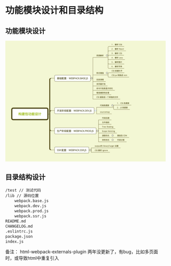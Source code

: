 # 功能模块设计和目录结构

## 功能模块设计
![功能模块设计思维导图](./assets/WeChat228b0dd33c0d0304de45301ffd59fa2f.png)


## 目录结构设计

```tree
/test // 测试代码
/lib // 源码位置
    webpack.base.js
    webpack.dev.js
    webpack.prod.js
    webpack.ssr.js
README.md
CHANGELOG.md
.eslintrc.js
package.json
index.js
```


备注：
html-webpack-externals-plugin 两年没更新了，有bug，比如多页面时，或导致html中重复引入 <script> 标签，而且看视频中老师编译之前，不仅在 webpack 配置中指定一遍地址，还需要在 html 模板中再写以便。

在该插件的github issues 上，按图索骥，找到了替代方案，朋友们可以试试看，只需要使用 html-webpack-tags-plugin 这个插件（https://github.com/jharris4/html-webpack-tags-plugin），在webpack配置中，HtmlWebpackPlugins 的后面增加如下配置，会和 html-webpack-externals-plugin 插件干的事情类似，插入脚本标签到 html 中，同时自动为 webpack 增加 externals 属性
（文档中有一句：Will add the following properties to the webpack.compilation.options.externals），这个webpack 的 externals 字段就是用来将一些三方 vendors 库从输出文件中去除，我们没有手动配置，是因为了这两个插件背地里自动去做了。

经过上面的讲解，下面该插件为什么这么使用，大概就能明白了吧，具体可以自行查看文档。

现在尝试注释以上的配置，会发现 react 和 react-dom 两个包，又被打包进 index.js 或 search.js 代码中了，说明它们确实做了两件事：
1. 注入 script 标签
2. 在 webpack 编译过程中指定 externals 字段
